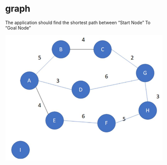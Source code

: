 # graph
The application should find the
shortest path between “Start Node” To “Goal Node”

![alt text](https://github.com/maruta01/graph/blob/main/image.JPG?raw=true)
